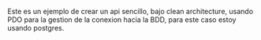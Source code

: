 Este es un ejemplo de crear un api sencillo, bajo clean architecture, usando PDO para la gestion de la conexion hacia la BDD, para este caso estoy usando postgres.

